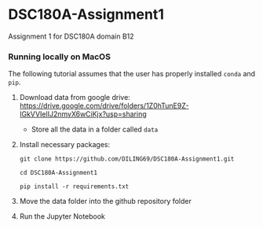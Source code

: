 # DSC180A-Assignment1
Assignment 1 for DSC180A domain B12

### Running locally on MacOS

The following tutorial assumes that the user has properly installed `conda` and `pip`.

1. Download data from google drive: https://drive.google.com/drive/folders/1Z0hTunE9Z-lGkVVIelIJ2nmvX6wCiKjx?usp=sharing

   - Store all the data in a folder called `data`

2. Install necessary packages:

   ```
   git clone https://github.com/DILING69/DSC180A-Assignment1.git
   ```

   ```
   cd DSC180A-Assignment1
   ```

   ```
   pip install -r requirements.txt
   ```

3. Move the data folder into the github repository folder

4. Run the Jupyter Notebook 

   
